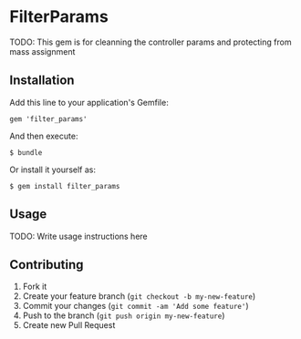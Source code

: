 # FilterParams

TODO: This gem is for cleanning the controller params and protecting from mass assignment

## Installation

Add this line to your application's Gemfile:

    gem 'filter_params'

And then execute:

    $ bundle

Or install it yourself as:

    $ gem install filter_params

## Usage

TODO: Write usage instructions here

## Contributing

1. Fork it
2. Create your feature branch (`git checkout -b my-new-feature`)
3. Commit your changes (`git commit -am 'Add some feature'`)
4. Push to the branch (`git push origin my-new-feature`)
5. Create new Pull Request
